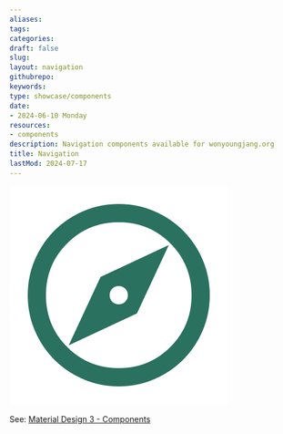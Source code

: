 ```yaml
---
aliases: 
tags:
categories:
draft: false
slug: 
layout: navigation
githubrepo: 
keywords: 
type: showcase/components
date:
- 2024-06-10 Monday
resources:
- components
description: Navigation components available for wonyoungjang.org
title: Navigation
lastMod: 2024-07-17
---
```

![navigation.webp](/assets/navigation_1721246328721_0.webp)

See: [Material Design 3 - Components](https://m3.material.io/components)
